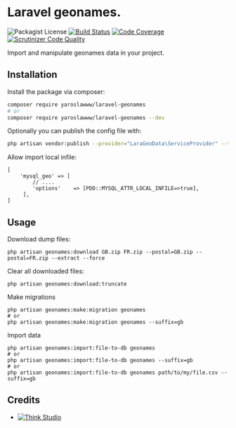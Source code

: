 # Laravel geonames.

![Packagist License](https://img.shields.io/packagist/l/yaroslawww/laravel-geonames?color=%234dc71f)
[![Build Status](https://scrutinizer-ci.com/g/yaroslawww/laravel-geonames/badges/build.png?b=master)](https://scrutinizer-ci.com/g/yaroslawww/laravel-geonames/build-status/master)
[![Code Coverage](https://scrutinizer-ci.com/g/yaroslawww/laravel-geonames/badges/coverage.png?b=master)](https://scrutinizer-ci.com/g/yaroslawww/laravel-geonames/?branch=master)
[![Scrutinizer Code Quality](https://scrutinizer-ci.com/g/yaroslawww/laravel-geonames/badges/quality-score.png?b=master)](https://scrutinizer-ci.com/g/yaroslawww/laravel-geonames/?branch=master)

Import and manipulate geonames data in your project.

## Installation

Install the package via composer:

```bash
composer require yaroslawww/laravel-geonames
# or
composer require yaroslawww/laravel-geonames --dev
```

Optionally you can publish the config file with:

```bash
php artisan vendor:publish --provider="LaraGeoData\ServiceProvider" --tag="config"
```

Allow import local infile:

```injectablephp
[
    'mysql_geo' => [
        // ....
        'options'    => [PDO::MYSQL_ATTR_LOCAL_INFILE=>true],
     ],
]
```

## Usage

Download dump files:

```shell
php artisan geonames:download GB.zip FR.zip --postal=GB.zip --postal=FR.zip --extract --force
```

Clear all downloaded files:

```shell
php artisan geonames:download:truncate
```

Make migrations

```shell
php artisan geonames:make:migration geonames
# or
php artisan geonames:make:migration geonames --suffix=gb
```

Import data

```shell
php artisan geonames:import:file-to-db geonames
# or
php artisan geonames:import:file-to-db geonames --suffix=gb
# or
php artisan geonames:import:file-to-db geonames path/to/my/file.csv --suffix=gb
```

## Credits

- [![Think Studio](https://yaroslawww.github.io/images/sponsors/packages/logo-think-studio.png)](https://think.studio/) 
